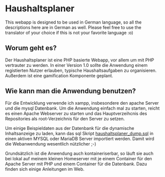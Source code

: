 # Haushaltsplaner

This webapp is designed to be used in German language, so all the descriptions here are in German as well. Please feel free to use the translator of your choice if this is not your favorite language :o) 

## Worum geht es?
Der Haushaltsplaner ist eine PHP basierte Webapp, vor allem um mit PHP vertrauter zu werden. In einer Version 1.0 sollte die Anwendung einem registierten Nutzer erlauben, typische Haushaltsaufgaben zu organisieren. Außerdem ist eine gamification Komponente geplant.

## Wie kann man die Anwendung benutzen?
Für die Entwicklung verwende ich xampp, insbesondere den apache Server und die mysql Datenbank. Um die Anwendung einfach mal zu starten, reicht es einen Apache Webserver zu starten und das Hauptverzeihcnis des Repositories als root-Verzeichnis für den Server zu setzen.

Um einige Beispieldaten aus der Datenbank für die dynamische Inhaltsanzeige zu laden, kann das sql Skript [haushaltsplaner_dump.sql](haushaltsplaner_dump.sql) in einen aktiven MYSQL oder MariaDB Server importiert werden. Damit wird die Webanwendung wesentlich nützlicher ;-)

Grundsätzlich ist die Anwendung auch kontaineriserbar, so läuft sie auch bei lokal auf meinem kleinen Homeserver mit je einem Container für den Apache Server mit PHP und einem Container für die Datenbank. Dazu finden sich einige Anleitungen im Web.
